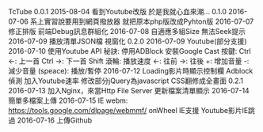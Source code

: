 TcTube
    0.0.1
        2015-08-04
            看到Youtube改版
            於是我就心血來潮...
    0.1.0
        2016-07-06
            系上實習說要用到網頁撥放器
            就把原本php版改成Pyhton版
        2016-07-07
            修正排版
            前端Debug訊息群組化
        2016-07-08
            自適應多組Size
            無法Seek提示
        2016-07-09
            播放清單JSON檔
            視窗化
    0.2.0
        2016-07-09
            Youtube(部分支援)
        2016-07-10
            使用Youtube API
            秘訣:
                停用ADBlock
                安裝Google Cast
            按鍵:
                Ctrl ←: 上一首
                Ctrl →: 下一首
                Shift 滾輪: 播放速度
                ←: 往前
                →: 往後
                +: 增加音量
                -: 減少音量
                (speace): 播放/暫停
        2016-07-12
            Loading影片時顯示控制欄
            Adblock 偵測
            加入Youtube速率
            修改部分jQuery為javascript
            CSS翻修成全畫面
    0.2.1
        2016-07-13
            加入Nginx，來當Http File Server
            更新檔案清單顯示
        2016-07-14
            簡單多檔案上傳
        2016-07-15
            IE webm:
                https://tools.google.com/dlpage/webmmf/
            onWheel IE支援
            Youtube影片IE跳過
        2016-07-16
            上傳Github